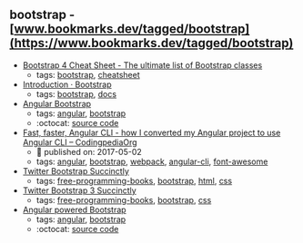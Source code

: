bootstrap - [www.bookmarks.dev/tagged/bootstrap](https://www.bookmarks.dev/tagged/bootstrap)
---
* [Bootstrap 4 Cheat Sheet - The ultimate list of Bootstrap classes](https://hackerthemes.com/bootstrap-cheatsheet/)
    * tags: [bootstrap](../tagged/bootstrap.md), [cheatsheet](../tagged/cheatsheet.md)
* [Introduction · Bootstrap ](https://getbootstrap.com/docs/4.0/getting-started/introduction/)
    * tags: [bootstrap](../tagged/bootstrap.md), [docs](../tagged/docs.md)
* [Angular Bootstrap](https://valor-software.com/ngx-bootstrap/#/)
    * tags: [angular](../tagged/angular.md), [bootstrap](../tagged/bootstrap.md)
    * :octocat: [source code](https://github.com/valor-software/ngx-bootstrap)
* [Fast, faster, Angular CLI - how I converted my Angular project to use Angular CLI – CodingpediaOrg](http://www.codingpedia.org/ama/fast-faster-angular-cli-how-i-converted-my-angular-project-to-use-angular-cli)
    * :calendar: published on: 2017-05-02
    * tags: [angular](../tagged/angular.md), [bootstrap](../tagged/bootstrap.md), [webpack](../tagged/webpack.md), [angular-cli](../tagged/angular-cli.md), [font-awesome](../tagged/font-awesome.md)
* [Twitter Bootstrap Succinctly](https://www.syncfusion.com/resources/techportal/ebooks/twitterbootstrap)
    * tags: [free-programming-books](../tagged/free-programming-books.md), [bootstrap](../tagged/bootstrap.md), [html](../tagged/html.md), [css](../tagged/css.md)
* [Twitter Bootstrap 3 Succinctly](https://www.syncfusion.com/resources/techportal/ebooks/twitterbootstrap3)
    * tags: [free-programming-books](../tagged/free-programming-books.md), [bootstrap](../tagged/bootstrap.md), [css](../tagged/css.md)
* [Angular powered Bootstrap](https://ng-bootstrap.github.io)
    * tags: [angular](../tagged/angular.md), [bootstrap](../tagged/bootstrap.md)
    * :octocat: [source code](https://github.com/ng-bootstrap/ng-bootstrap)
